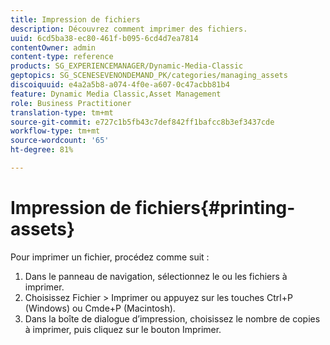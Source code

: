 ```yaml
---
title: Impression de fichiers
description: Découvrez comment imprimer des fichiers.
uuid: 6cd5ba38-ec80-461f-b095-6cd4d7ea7814
contentOwner: admin
content-type: reference
products: SG_EXPERIENCEMANAGER/Dynamic-Media-Classic
geptopics: SG_SCENESEVENONDEMAND_PK/categories/managing_assets
discoiquuid: e4a2a5b8-a074-4f0e-a607-0c47acbb81b4
feature: Dynamic Media Classic,Asset Management
role: Business Practitioner
translation-type: tm+mt
source-git-commit: e727c1b5fb43c7def842ff1bafcc8b3ef3437cde
workflow-type: tm+mt
source-wordcount: '65'
ht-degree: 81%

---
```



# Impression de fichiers{#printing-assets}

Pour imprimer un fichier, procédez comme suit :

1. Dans le panneau de navigation, sélectionnez le ou les fichiers à imprimer.
1. Choisissez Fichier > Imprimer ou appuyez sur les touches Ctrl+P (Windows) ou Cmde+P (Macintosh).
1. Dans la boîte de dialogue d’impression, choisissez le nombre de copies à imprimer, puis cliquez sur le bouton Imprimer.

